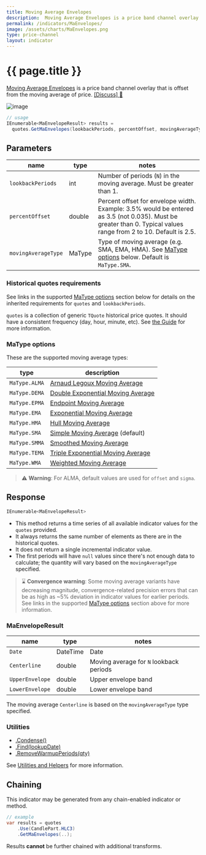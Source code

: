 ```yaml
---
title: Moving Average Envelopes
description:  Moving Average Envelopes is a price band channel overlay that is offset from the moving average of price.
permalink: /indicators/MaEnvelopes/
image: /assets/charts/MaEnvelopes.png
type: price-channel
layout: indicator
---
```


# {{ page.title }}

[Moving Average Envelopes](https://en.wikipedia.org/wiki/Moving_average_envelope) is a price band channel overlay that is offset from the moving average of price.
[[Discuss] :speech_balloon:]({{site.github.repository_url}}/discussions/288 "Community discussion about this indicator")

![image]({{site.baseurl}}{{page.image}})

```csharp
// usage
IEnumerable<MaEnvelopeResult> results =
  quotes.GetMaEnvelopes(lookbackPeriods, percentOffset, movingAverageType);
```

## Parameters

| name | type | notes
| -- |-- |--
| `lookbackPeriods` | int | Number of periods (`N`) in the moving average.  Must be greater than 1.
| `percentOffset` | double | Percent offset for envelope width.  Example: 3.5% would be entered as 3.5 (not 0.035).  Must be greater than 0.  Typical values range from 2 to 10.  Default is 2.5.
| `movingAverageType` | MaType | Type of moving average (e.g. SMA, EMA, HMA).  See [MaType options](#matype-options) below.  Default is `MaType.SMA`.

### Historical quotes requirements

See links in the supported [MaType options](#matype-options) section below for details on the inherited requirements for `quotes` and `lookbackPeriods`.

`quotes` is a collection of generic `TQuote` historical price quotes.  It should have a consistent frequency (day, hour, minute, etc).  See [the Guide]({{site.baseurl}}/guide/#historical-quotes) for more information.

### MaType options

These are the supported moving average types:

| type | description
|-- |--
| `MaType.ALMA` | [Arnaud Legoux Moving Average]({{site.baseurl}}/indicators/Alma/#content)
| `MaType.DEMA` | [Double Exponential Moving Average]({{site.baseurl}}/indicators/Dema/#content)
| `MaType.EPMA` | [Endpoint Moving Average]({{site.baseurl}}/indicators/Epma/#content)
| `MaType.EMA` | [Exponential Moving Average]({{site.baseurl}}/indicators/Ema/#content)
| `MaType.HMA` | [Hull Moving Average]({{site.baseurl}}/indicators/Hma/#content)
| `MaType.SMA` | [Simple Moving Average]({{site.baseurl}}/indicators/Sma/#content) (default)
| `MaType.SMMA` | [Smoothed Moving Average]({{site.baseurl}}/indicators/Smma/#content)
| `MaType.TEMA` | [Triple Exponential Moving Average]({{site.baseurl}}/indicators/Tema/#content)
| `MaType.WMA` | [Weighted Moving Average]({{site.baseurl}}/indicators/Wma/#content)

> :warning:  **Warning**: For ALMA, default values are used for `offset` and `sigma`.

## Response

```csharp
IEnumerable<MaEnvelopeResult>
```

- This method returns a time series of all available indicator values for the `quotes` provided.
- It always returns the same number of elements as there are in the historical quotes.
- It does not return a single incremental indicator value.
- The first periods will have `null` values since there's not enough data to calculate; the quantity will vary based on the `movingAverageType` specified.

> :hourglass: **Convergence warning**: Some moving average variants have decreasing magnitude, convergence-related precision errors that can be as high as ~5% deviation in indicator values for earlier periods.  See links in the supported [MaType options](#matype-options) section above for more information.

### MaEnvelopeResult

| name | type | notes
| -- |-- |--
| `Date` | DateTime | Date
| `Centerline` | double | Moving average for `N` lookback periods
| `UpperEnvelope` | double | Upper envelope band
| `LowerEnvelope` | double | Lower envelope band

The moving average `Centerline` is based on the `movingAverageType` type specified.

### Utilities

- [.Condense()]({{site.baseurl}}/utilities#condense)
- [.Find(lookupDate)]({{site.baseurl}}/utilities#find-indicator-result-by-date)
- [.RemoveWarmupPeriods(qty)]({{site.baseurl}}/utilities#remove-warmup-periods)

See [Utilities and Helpers]({{site.baseurl}}/utilities#utilities-for-indicator-results) for more information.

## Chaining

This indicator may be generated from any chain-enabled indicator or method.

```csharp
// example
var results = quotes
    .Use(CandlePart.HLC3)
    .GetMaEnvelopes(..);
```

Results **cannot** be further chained with additional transforms.
